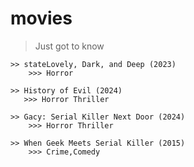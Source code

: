 # movies
> Just got to know
> 
    >> stateLovely, Dark, and Deep (2023)
        >>> Horror
>
    >> History of Evil (2024)
       >>> Horror Thriller
>
    >> Gacy: Serial Killer Next Door (2024)
        >>> Horror Thriller
>
    >> When Geek Meets Serial Killer (2015)
        >>> Crime,Comedy
